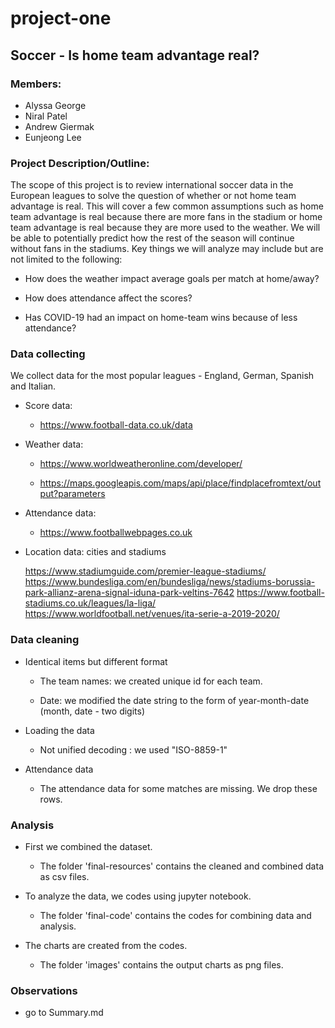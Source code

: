 # project-one


## Soccer - Is home team advantage real? 


### Members: 

* Alyssa George 
* Niral Patel 
* Andrew Giermak
* Eunjeong Lee 


### Project Description/Outline:

The scope of this project is to review international soccer data in the European leagues to solve the question of whether or not home team advantage is real. This will cover a few common assumptions such as home team advantage is real because there are more fans in the stadium or home team advantage is real because they are more used to the weather. We will be able to potentially predict how the rest of the season will continue without fans in the stadiums.
Key things we will analyze may include but are not limited to the following: 


* How does the weather impact average goals per match at home/away?

* How does attendance affect the scores?

* Has COVID-19 had an impact on home-team wins because of less attendance?



### Data collecting

We collect data for the most popular leagues - England, German, Spanish and Italian.

* Score data: 

    - https://www.football-data.co.uk/data
    
    
* Weather data: 

    - https://www.worldweatheronline.com/developer/
    
    - https://maps.googleapis.com/maps/api/place/findplacefromtext/output?parameters 


* Attendance data:

    - https://www.footballwebpages.co.uk


* Location data: cities and stadiums

    https://www.stadiumguide.com/premier-league-stadiums/
    https://www.bundesliga.com/en/bundesliga/news/stadiums-borussia-park-allianz-arena-signal-iduna-park-veltins-7642
    https://www.football-stadiums.co.uk/leagues/la-liga/ 
    https://www.worldfootball.net/venues/ita-serie-a-2019-2020/
    
    

### Data cleaning

* Identical items but different format

    - The team names: we created unique id for each team. 
    
    - Date: we modified the date string to the form of year-month-date (month, date - two digits)
    

* Loading the data 

    - Not unified decoding : we used "ISO-8859-1"


* Attendance data

    - The attendance data for some matches are missing. We drop these rows.



### Analysis


* First we combined the dataset.

    - The folder 'final-resources' contains the cleaned and combined data as csv files.


* To analyze the data, we codes using jupyter notebook.

    - The folder 'final-code' contains the codes for combining data and analysis.
    

* The charts are created from the codes.

    - The folder 'images' contains the output charts as png files.
    
    
### Observations


* go to Summary.md